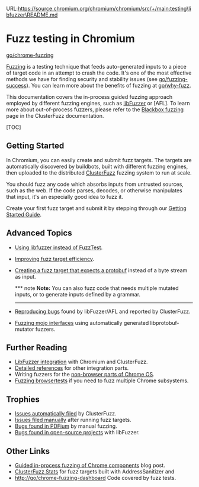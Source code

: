 URL:https://source.chromium.org/chromium/chromium/src/+/main:testing\libfuzzer\README.md
# Fuzz testing in Chromium

[go/chrome-fuzzing](https://goto.google.com/chrome-fuzzing)

[Fuzzing] is a testing technique that feeds auto-generated inputs to a piece
of target code in an attempt to crash the code. It's one of the most effective
methods we have for finding security and stability issues (see
[go/fuzzing-success](http://go/fuzzing-success)). You can learn more about the
benefits of fuzzing at [go/why-fuzz](http://go/why-fuzz).

This documentation covers the in-process guided fuzzing approach employed by
different fuzzing engines, such as [libFuzzer] or [AFL]. To learn more about
out-of-process fuzzers, please refer to the [Blackbox fuzzing] page in the
ClusterFuzz documentation.

[TOC]

## Getting Started

In Chromium, you can easily create and submit fuzz targets. The targets are
automatically discovered by buildbots, built with different fuzzing engines,
then uploaded to the distributed [ClusterFuzz] fuzzing system to run at scale.

You should fuzz any code which absorbs inputs from untrusted sources, such
as the web. If the code parses, decodes, or otherwise manipulates that input,
it's an especially good idea to fuzz it.

Create your first fuzz target and submit it by stepping through our [Getting
Started Guide].

## Advanced Topics

* [Using libfuzzer instead of FuzzTest].
* [Improving fuzz target efficiency].
* [Creating a fuzz target that expects a protobuf] instead of a byte stream as
  input.

  *** note
  **Note:** You can also fuzz code that needs multiple mutated
  inputs, or to generate inputs defined by a grammar.
  ***

* [Reproducing bugs] found by libFuzzer/AFL and reported by ClusterFuzz.
* [Fuzzing mojo interfaces] using automatically generated libprotobuf-mutator fuzzers.

## Further Reading

* [LibFuzzer integration] with Chromium and ClusterFuzz.
* [Detailed references] for other integration parts.
* Writing fuzzers for the [non-browser parts of Chrome OS].
* [Fuzzing browsertests] if you need to fuzz multiple Chrome subsystems.

## Trophies
* [Issues automatically filed] by ClusterFuzz.
* [Issues filed manually] after running fuzz targets.
* [Bugs found in PDFium] by manual fuzzing.
* [Bugs found in open-source projects] with libFuzzer.

## Other Links
* [Guided in-process fuzzing of Chrome components] blog post.
* [ClusterFuzz Stats] for fuzz targets built with AddressSanitizer and
* [http://go/chrome-fuzzing-dashboard](https://analysis.chromium.org/coverage/p/chromium?platform=fuzz&test_suite_type=any&path=%2F%2F&project=chromium%2Fsrc&path=%2F%2F&host=chromium.googlesource.com&ref=refs%2Fheads%2Fmain&modifier_id=0)
  Code covered by fuzz tests.

[Blackbox fuzzing]: https://google.github.io/clusterfuzz/setting-up-fuzzing/blackbox-fuzzing/
[Bugs found in open-source projects]: http://llvm.org/docs/LibFuzzer.html#trophies
[Bugs found in PDFium]: https://bugs.chromium.org/p/pdfium/issues/list?can=1&q=libfuzzer&colspec=ID+Type+Status+Priority+Milestone+Owner+Summary&cells=tiles
[ClusterFuzz]: https://clusterfuzz.com/
[ClusterFuzz Stats]: https://clusterfuzz.com/fuzzer-stats/by-fuzzer/fuzzer/libFuzzer/job/libfuzzer_chrome_asan
[Creating a fuzz target that expects a protobuf]: libprotobuf-mutator.md
[Detailed references]: reference.md
[Fuzzing]: https://en.wikipedia.org/wiki/Fuzzing
[Fuzzing browsertests]: fuzzing_browsertests.md
[Fuzzing mojo interfaces]: ../../mojo/docs/mojolpm.md
[Getting Started Guide]: getting_started.md
[Guided in-process fuzzing of Chrome components]: https://security.googleblog.com/2016/08/guided-in-process-fuzzing-of-chrome.html
[Improving fuzz target efficiency]: efficient_fuzzing.md
[Issues automatically filed]: https://bugs.chromium.org/p/chromium/issues/list?sort=-modified&colspec=ID%20Pri%20M%20Stars%20ReleaseBlock%20Component%20Status%20Owner%20Summary%20OS%20Modified&q=label%3AStability-LibFuzzer%2CStability-AFL%20label%3AClusterFuzz%20-status%3AWontFix%2CDuplicate&can=1
[Issues filed manually]: https://bugs.chromium.org/p/chromium/issues/list?can=1&q=label%3AStability-LibFuzzer+-label%3AClusterFuzz&sort=-modified&colspec=ID+Pri+M+Stars+ReleaseBlock+Component+Status+Owner+Summary+OS+Modified&x=m&y=releaseblock&cells=ids
[non-browser parts of Chrome OS]: https://chromium.googlesource.com/chromiumos/docs/+/main/testing/fuzzing.md
[Reproducing bugs]: reproducing.md
[crbug.com/539572]: https://bugs.chromium.org/p/chromium/issues/detail?id=539572
[go/fuzzing-success]: https://goto.google.com/fuzzing-success
[libFuzzer]: http://llvm.org/docs/LibFuzzer.html
[libFuzzer integration]: libFuzzer_integration.md
[Using libfuzzer instead of FuzzTest]: getting_started_with_libfuzzer.md
